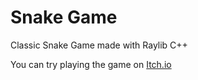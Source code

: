 # Snake Game

Classic Snake Game made with Raylib C++

You can try playing the game on [Itch.io](https://dreamerghostone.itch.io/snake-game)
